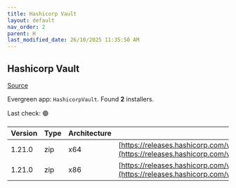 ```yaml
---
title: Hashicorp Vault
layout: default
nav_order: 2
parent: H
last_modified_date: 26/10/2025 11:35:50 AM
---
```


## Hashicorp Vault

[Source](https://www.vaultproject.io/)

Evergreen app: `HashicorpVault`. Found **2** installers.

Last check: 🟢

| Version | Type | Architecture | URI                                                                                                                                                      |
| ------- | ---- | ------------ | -------------------------------------------------------------------------------------------------------------------------------------------------------- |
| 1.21.0  | zip  | x64          | [https://releases.hashicorp.com/vault/1.21.0/vault_1.21.0_windows_amd64.zip](https://releases.hashicorp.com/vault/1.21.0/vault_1.21.0_windows_amd64.zip) |
| 1.21.0  | zip  | x86          | [https://releases.hashicorp.com/vault/1.21.0/vault_1.21.0_windows_386.zip](https://releases.hashicorp.com/vault/1.21.0/vault_1.21.0_windows_386.zip)     |

